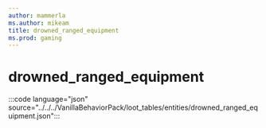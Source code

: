 ```yaml
---
author: mammerla
ms.author: mikeam
title: drowned_ranged_equipment
ms.prod: gaming
---
```


# drowned_ranged_equipment

:::code language="json" source="../../../VanillaBehaviorPack/loot_tables/entities/drowned_ranged_equipment.json":::
